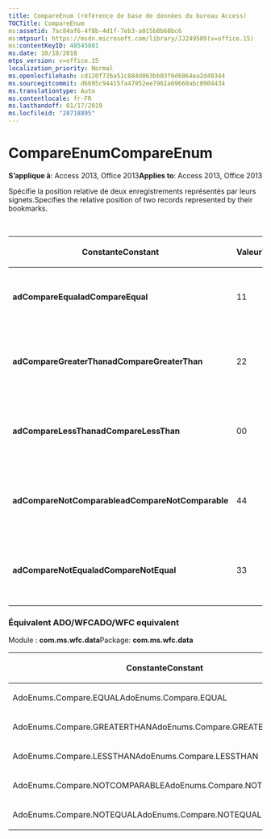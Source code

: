 ```yaml
---
title: CompareEnum (référence de base de données du bureau Access)
TOCTitle: CompareEnum
ms:assetid: 7ac84af6-4f8b-4d1f-7eb3-a015b8b60bc6
ms:mtpsurl: https://msdn.microsoft.com/library/JJ249509(v=office.15)
ms:contentKeyID: 48545801
ms.date: 10/18/2018
mtps_version: v=office.15
localization_priority: Normal
ms.openlocfilehash: cd120f726a51c884d063bb03f6d6864ea2d48344
ms.sourcegitcommit: d6695c94415fa47952ee7961a69660abc0904434
ms.translationtype: Auto
ms.contentlocale: fr-FR
ms.lasthandoff: 01/17/2019
ms.locfileid: "28718895"
---
```

# <a name="compareenum"></a><span data-ttu-id="684ad-102">CompareEnum</span><span class="sxs-lookup"><span data-stu-id="684ad-102">CompareEnum</span></span>

<span data-ttu-id="684ad-103">**S’applique à**: Access 2013, Office 2013</span><span class="sxs-lookup"><span data-stu-id="684ad-103">**Applies to**: Access 2013, Office 2013</span></span>

<span data-ttu-id="684ad-104">Spécifie la position relative de deux enregistrements représentés par leurs signets.</span><span class="sxs-lookup"><span data-stu-id="684ad-104">Specifies the relative position of two records represented by their bookmarks.</span></span>

<br/>

<table>
<colgroup>
<col style="width: 33%" />
<col style="width: 33%" />
<col style="width: 33%" />
</colgroup>
<thead>
<tr class="header">
<th><p><span data-ttu-id="684ad-105">Constante</span><span class="sxs-lookup"><span data-stu-id="684ad-105">Constant</span></span></p></th>
<th><p><span data-ttu-id="684ad-106">Valeur</span><span class="sxs-lookup"><span data-stu-id="684ad-106">Value</span></span></p></th>
<th><p><span data-ttu-id="684ad-107">Description</span><span class="sxs-lookup"><span data-stu-id="684ad-107">Description</span></span></p></th>
</tr>
</thead>
<tbody>
<tr class="odd">
<td><p><span data-ttu-id="684ad-108"><strong>adCompareEqual</strong></span><span class="sxs-lookup"><span data-stu-id="684ad-108"><strong>adCompareEqual</strong></span></span></p></td>
<td><p><span data-ttu-id="684ad-109">1</span><span class="sxs-lookup"><span data-stu-id="684ad-109">1</span></span></p></td>
<td><p><span data-ttu-id="684ad-110">Indique que les signets sont égaux.</span><span class="sxs-lookup"><span data-stu-id="684ad-110">Indicates that the bookmarks are equal.</span></span></p></td>
</tr>
<tr class="even">
<td><p><span data-ttu-id="684ad-111"><strong>adCompareGreaterThan</strong></span><span class="sxs-lookup"><span data-stu-id="684ad-111"><strong>adCompareGreaterThan</strong></span></span></p></td>
<td><p><span data-ttu-id="684ad-112">2</span><span class="sxs-lookup"><span data-stu-id="684ad-112">2</span></span></p></td>
<td><p><span data-ttu-id="684ad-113">Indique que le premier signet est situé après le second.</span><span class="sxs-lookup"><span data-stu-id="684ad-113">Indicates that the first bookmark is after the second.</span></span></p></td>
</tr>
<tr class="odd">
<td><p><span data-ttu-id="684ad-114"><strong>adCompareLessThan</strong></span><span class="sxs-lookup"><span data-stu-id="684ad-114"><strong>adCompareLessThan</strong></span></span></p></td>
<td><p><span data-ttu-id="684ad-115">0</span><span class="sxs-lookup"><span data-stu-id="684ad-115">0</span></span></p></td>
<td><p><span data-ttu-id="684ad-116">Indique que le premier signet est situé avant le second.</span><span class="sxs-lookup"><span data-stu-id="684ad-116">Indicates that the first bookmark is before the second.</span></span></p></td>
</tr>
<tr class="even">
<td><p><span data-ttu-id="684ad-117"><strong>adCompareNotComparable</strong></span><span class="sxs-lookup"><span data-stu-id="684ad-117"><strong>adCompareNotComparable</strong></span></span></p></td>
<td><p><span data-ttu-id="684ad-118">4</span><span class="sxs-lookup"><span data-stu-id="684ad-118">4</span></span></p></td>
<td><p><span data-ttu-id="684ad-119">Indique que les signets ne peuvent être ouverts.</span><span class="sxs-lookup"><span data-stu-id="684ad-119">Indicates that the bookmarks cannot be compared.</span></span></p></td>
</tr>
<tr class="odd">
<td><p><span data-ttu-id="684ad-120"><strong>adCompareNotEqual</strong></span><span class="sxs-lookup"><span data-stu-id="684ad-120"><strong>adCompareNotEqual</strong></span></span></p></td>
<td><p><span data-ttu-id="684ad-121">3</span><span class="sxs-lookup"><span data-stu-id="684ad-121">3</span></span></p></td>
<td><p><span data-ttu-id="684ad-122">Indique que les signets ne sont ni égaux, ni classés.</span><span class="sxs-lookup"><span data-stu-id="684ad-122">Indicates that the bookmarks are not equal and not ordered.</span></span></p></td>
</tr>
</tbody>
</table>


### <a name="adowfc-equivalent"></a><span data-ttu-id="684ad-123">Équivalent ADO/WFC</span><span class="sxs-lookup"><span data-stu-id="684ad-123">ADO/WFC equivalent</span></span>

<span data-ttu-id="684ad-124">Module : **com.ms.wfc.data**</span><span class="sxs-lookup"><span data-stu-id="684ad-124">Package: **com.ms.wfc.data**</span></span>

<table>
<colgroup>
<col style="width: 100%" />
</colgroup>
<thead>
<tr class="header">
<th><p><span data-ttu-id="684ad-125">Constante</span><span class="sxs-lookup"><span data-stu-id="684ad-125">Constant</span></span></p></th>
</tr>
</thead>
<tbody>
<tr class="odd">
<td><p><span data-ttu-id="684ad-126">AdoEnums.Compare.EQUAL</span><span class="sxs-lookup"><span data-stu-id="684ad-126">AdoEnums.Compare.EQUAL</span></span></p></td>
</tr>
<tr class="even">
<td><p><span data-ttu-id="684ad-127">AdoEnums.Compare.GREATERTHAN</span><span class="sxs-lookup"><span data-stu-id="684ad-127">AdoEnums.Compare.GREATERTHAN</span></span></p></td>
</tr>
<tr class="odd">
<td><p><span data-ttu-id="684ad-128">AdoEnums.Compare.LESSTHAN</span><span class="sxs-lookup"><span data-stu-id="684ad-128">AdoEnums.Compare.LESSTHAN</span></span></p></td>
</tr>
<tr class="even">
<td><p><span data-ttu-id="684ad-129">AdoEnums.Compare.NOTCOMPARABLE</span><span class="sxs-lookup"><span data-stu-id="684ad-129">AdoEnums.Compare.NOTCOMPARABLE</span></span></p></td>
</tr>
<tr class="odd">
<td><p><span data-ttu-id="684ad-130">AdoEnums.Compare.NOTEQUAL</span><span class="sxs-lookup"><span data-stu-id="684ad-130">AdoEnums.Compare.NOTEQUAL</span></span></p></td>
</tr>
</tbody>
</table>

